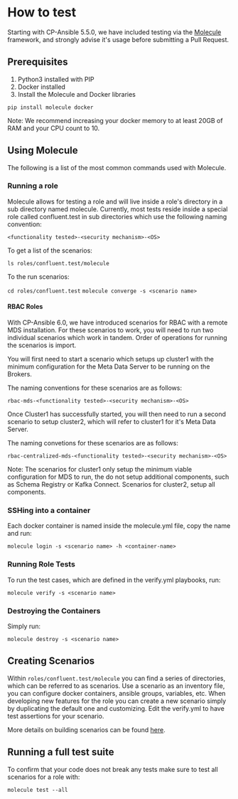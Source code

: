 # How to test

Starting with CP-Ansible 5.5.0, we have included testing via the [Molecule](https://molecule.readthedocs.io/en/latest/) framework, and strongly advise it's usage before submitting a Pull Request.

## Prerequisites

1. Python3 installed with PIP
2. Docker installed
3. Install the Molecule and Docker libraries

```pip install molecule docker```

Note: We recommend increasing your docker memory to at least 20GB of RAM and your CPU count to 10.

## Using Molecule

The following is a list of the most common commands used with Molecule.

### Running a role

Molecule allows for testing a role and will live inside a role's directory in a sub directory named molecule. Currently, most tests reside inside a special role called confluent.test in sub directories which use the following naming convention:

```<functionality tested>-<security mechanism>-<OS>```

To get a list of the scenarios:

```ls roles/confluent.test/molecule```

To the run scenarios: 

```cd roles/confluent.test```
```molecule converge -s <scenario name>```

#### RBAC Roles

With CP-Ansible 6.0, we have introduced scenarios for RBAC with a remote MDS installation.  For these scenarios to work, you will need to run two individual scenarios which work in tandem.  Order of operations for running the scenarios is import.

You will first need to start a scenario which setups up cluster1 with the minimum configuration for the Meta Data Server to be running on the Brokers.

The naming conventions for these scenarios are as follows:

```rbac-mds-<functionality tested>-<security mechanism>-<OS>```

Once Cluster1 has successfully started, you will then need to run a second scenario to setup cluster2, which will refer to cluster1 for it's Meta Data Server.

The naming convetions for these scenarios are as follows:

```rbac-centralized-mds-<functionality tested>-<security mechanism>-<OS>```

Note: The scenarios for cluster1 only setup the minimum viable configuration for MDS to run, the do not setup additional components, such as Schema Registry or Kafka Connect.  Scenarios for cluster2, setup all components.

### SSHing into a container

Each docker container is named inside the molecule.yml file, copy the name and run:

```molecule login -s <scenario name> -h <container-name>```

### Running Role Tests

To run the test cases, which are defined in the verify.yml playbooks, run:

```molecule verify -s <scenario name>```

### Destroying the Containers

Simply run:

```molecule destroy -s <scenario name>```

## Creating Scenarios

Within ```roles/confluent.test/molecule``` you can find a series of directories, which can be referred to as scenarios. Use a scenario as an inventory file, you can configure docker containers, ansible groups, variables, etc. When developing new features for the role you can create a new scenario simply by duplicating the default one and customizing. Edit the verify.yml to have test assertions for your scenario.

More details on building scenarios can be found [here](https://molecule.readthedocs.io/en/latest/getting-started.html?highlight=scenarios#molecule-scenarios).

## Running a full test suite

To confirm that your code does not break any tests make sure to test all scenarios for a role with:
```
molecule test --all
```